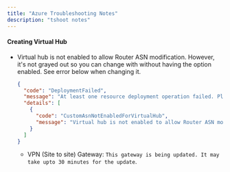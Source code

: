```yaml
---
title: "Azure Troubleshooting Notes"
description: "tshoot notes"
---
```


#### Creating Virtual Hub

- Virtual hub is not enabled to allow Router ASN modification. However, it's not grayed out so you can change with without having the option enabled. See error below when changing it.

  ```json
  {
    "code": "DeploymentFailed",
    "message": "At least one resource deployment operation failed. Please list deployment operations for details. Please see https://aka.ms/DeployOperations for usage details.",
    "details": [
      {
        "code": "CustomAsnNotEnabledForVirtualHub",
        "message": "Virtual hub is not enabled to allow Router ASN modification. Please set ASN to 65515 or contact Support for enabling virtual hub to allow modification."
      }
    ]
  }
  ```
  
  - VPN (Site to site) Gateway: ```This gateway is being updated. It may take upto 30 minutes for the update```. 
